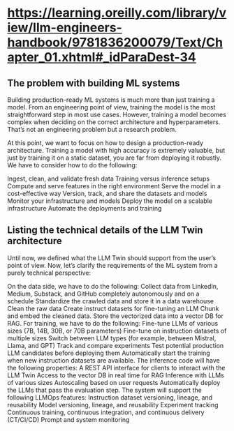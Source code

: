 # https://learning.oreilly.com/library/view/llm-engineers-handbook/9781836200079/Text/Chapter_01.xhtml#_idParaDest-34

## The problem with building ML systems
Building production-ready ML systems is much more than just training a model. From an engineering point of view, training the model is the most straightforward step in most use cases. However, training a model becomes complex when deciding on the correct architecture and hyperparameters. That’s not an engineering problem but a research problem.

At this point, we want to focus on how to design a production-ready architecture. Training a model with high accuracy is extremely valuable, but just by training it on a static dataset, you are far from deploying it robustly. We have to consider how to do the following:

Ingest, clean, and validate fresh data
Training versus inference setups
Compute and serve features in the right environment
Serve the model in a cost-effective way
Version, track, and share the datasets and models
Monitor your infrastructure and models
Deploy the model on a scalable infrastructure
Automate the deployments and training

## Listing the technical details of the LLM Twin architecture
Until now, we defined what the LLM Twin should support from the user’s point of view. Now, let’s clarify the requirements of the ML system from a purely technical perspective:

On the data side, we have to do the following:
Collect data from LinkedIn, Medium, Substack, and GitHub completely autonomously and on a schedule
Standardize the crawled data and store it in a data warehouse
Clean the raw data
Create instruct datasets for fine-tuning an LLM
Chunk and embed the cleaned data. Store the vectorized data into a vector DB for RAG.
For training, we have to do the following:
Fine-tune LLMs of various sizes (7B, 14B, 30B, or 70B parameters)
Fine-tune on instruction datasets of multiple sizes
Switch between LLM types (for example, between Mistral, Llama, and GPT)
Track and compare experiments
Test potential production LLM candidates before deploying them
Automatically start the training when new instruction datasets are available.
The inference code will have the following properties:
A REST API interface for clients to interact with the LLM Twin
Access to the vector DB in real time for RAG
Inference with LLMs of various sizes
Autoscaling based on user requests
Automatically deploy the LLMs that pass the evaluation step.
The system will support the following LLMOps features:
Instruction dataset versioning, lineage, and reusability
Model versioning, lineage, and reusability
Experiment tracking
Continuous training, continuous integration, and continuous delivery (CT/CI/CD)
Prompt and system monitoring
